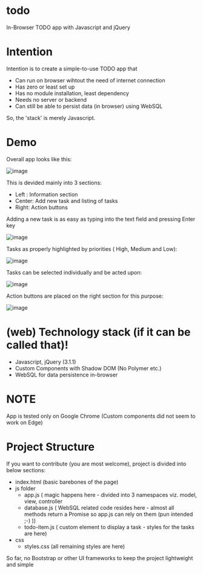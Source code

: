 # todo
In-Browser TODO app with Javascript and jQuery

# Intention

Intention is to create a simple-to-use TODO app that
- Can run on browser wihtout the need of internet connection
- Has zero or least set up
- Has no module installation, least dependency
- Needs no server or backend
- Can still be able to persist data (in browser) using WebSQL

So, the 'stack' is merely Javascript.

# Demo

Overall app looks like this:

![image](https://user-images.githubusercontent.com/11610999/44067734-883c0b9e-9f94-11e8-9419-89af8389d6ae.png)

This is devided mainly into 3 sections:
- Left : Information section
- Center: Add new task and listing of tasks
- Right: Action buttons

Adding a new task is as easy as typing into the text field and pressing Enter key

![image](https://user-images.githubusercontent.com/11610999/44067819-e56798f6-9f94-11e8-8209-e3064c24076d.png)

Tasks as properly highlighted by priorities ( High, Medium and Low):

![image](https://user-images.githubusercontent.com/11610999/44067918-5a929504-9f95-11e8-90c6-8845833dee6b.png)

Tasks can be selected individually and be acted upon:

![image](https://user-images.githubusercontent.com/11610999/44067849-0b85dbe2-9f95-11e8-8fe1-8d1c87b323df.png)

Action buttons are placed on the right section for this purpose:

![image](https://user-images.githubusercontent.com/11610999/44067942-714c2dc8-9f95-11e8-8f5e-49bec7d32133.png)

# (web) Technology stack (if it can be called that)!
- Javascript, jQuery (3.1.1)
- Custom Components with Shadow DOM (No Polymer etc.)
- WebSQL for data persistence in-browser

# NOTE
App is tested only on Google Chrome (Custom components did not seem to work on Edge)


# Project Structure
If you want to contribute (you are most welcome), project is divided into below sections:

- index.html (basic barebones of the page)
- js folder
   - app.js ( magic happens here - divided into 3 namespaces viz. model, view, controller
   - database.js ( WebSQL related code resides here - almost all methods return a Promise so app.js can rely on them (pun intended ;-) ))
   - todo-item.js ( custom element to display a task - styles for the tasks are here)
- css
    - styles.css (all remaining styles are here)
    
 So far, no Bootstrap or other UI frameworks to keep the project lightweight and simple

